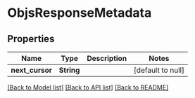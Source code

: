 # ObjsResponseMetadata

## Properties
Name | Type | Description | Notes
------------ | ------------- | ------------- | -------------
**next_cursor** | **String** |  | [default to null]

[[Back to Model list]](../README.md#documentation-for-models) [[Back to API list]](../README.md#documentation-for-api-endpoints) [[Back to README]](../README.md)


